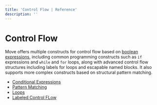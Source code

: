```yaml
---
title: 'Control Flow | Reference'
description: ''
---
```


# Control Flow

Move offers multiple constructs for control flow based on
[boolean expressions](./primitive-types/bool), including common programming constructs such as `if`
expressions and `while` and `for` loops, along with advanced control flow structures including
labels for loops and escapable named blocks. It also supports more complex constructs based on
structural pattern matching.

- [Conditional Expressions](./control-flow/conditionals)
- [Pattern Matching](./control-flow/pattern-matching)
- [Loops](./control-flow/loops)
- [Labeled Control FLow](./control-flow/labeled-control-flow)
